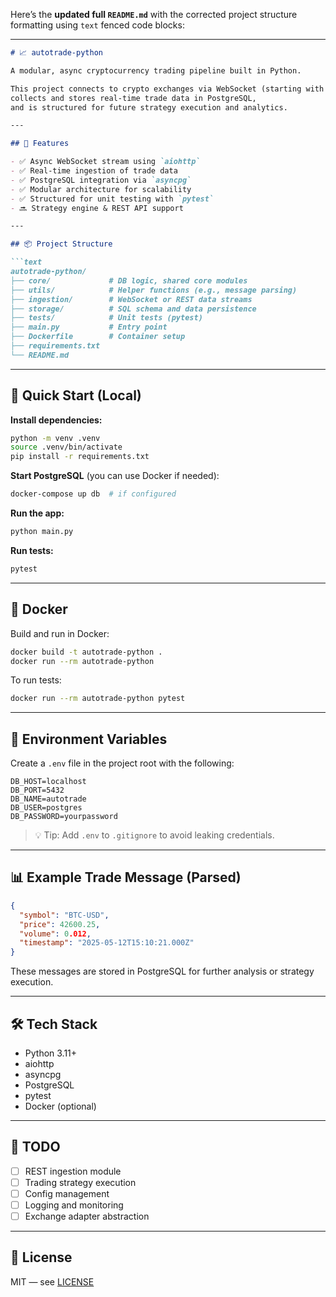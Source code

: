 Here’s the **updated full `README.md`** with the corrected project structure formatting using `text` fenced code blocks:

---

````markdown
# 📈 autotrade-python

A modular, async cryptocurrency trading pipeline built in Python.

This project connects to crypto exchanges via WebSocket (starting with Coinbase), 
collects and stores real-time trade data in PostgreSQL,
and is structured for future strategy execution and analytics.

---

## 🚀 Features

- ✅ Async WebSocket stream using `aiohttp`
- ✅ Real-time ingestion of trade data
- ✅ PostgreSQL integration via `asyncpg`
- ✅ Modular architecture for scalability
- ✅ Structured for unit testing with `pytest`
- 🔜 Strategy engine & REST API support

---

## 📦 Project Structure

```text
autotrade-python/
├── core/             # DB logic, shared core modules
├── utils/            # Helper functions (e.g., message parsing)
├── ingestion/        # WebSocket or REST data streams
├── storage/          # SQL schema and data persistence
├── tests/            # Unit tests (pytest)
├── main.py           # Entry point
├── Dockerfile        # Container setup
├── requirements.txt
└── README.md
````

---

## 🧪 Quick Start (Local)

**Install dependencies:**

```bash
python -m venv .venv
source .venv/bin/activate
pip install -r requirements.txt
```

**Start PostgreSQL** (you can use Docker if needed):

```bash
docker-compose up db  # if configured
```

**Run the app:**

```bash
python main.py
```

**Run tests:**

```bash
pytest
```

---

## 🐳 Docker

Build and run in Docker:

```bash
docker build -t autotrade-python .
docker run --rm autotrade-python
```

To run tests:

```bash
docker run --rm autotrade-python pytest
```

---

## 🔐 Environment Variables

Create a `.env` file in the project root with the following:

```env
DB_HOST=localhost
DB_PORT=5432
DB_NAME=autotrade
DB_USER=postgres
DB_PASSWORD=yourpassword
```

> 💡 Tip: Add `.env` to `.gitignore` to avoid leaking credentials.

---

## 📊 Example Trade Message (Parsed)

```json
{
  "symbol": "BTC-USD",
  "price": 42600.25,
  "volume": 0.012,
  "timestamp": "2025-05-12T15:10:21.000Z"
}
```

These messages are stored in PostgreSQL for further analysis or strategy execution.

---

## 🛠 Tech Stack

* Python 3.11+
* aiohttp
* asyncpg
* PostgreSQL
* pytest
* Docker (optional)

---

## 📌 TODO

* [ ] REST ingestion module
* [ ] Trading strategy execution
* [ ] Config management
* [ ] Logging and monitoring
* [ ] Exchange adapter abstraction

---

## 📄 License

MIT — see [LICENSE](./LICENSE)

